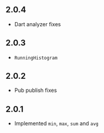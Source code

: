 ## 2.0.4

+ Dart analyzer fixes

## 2.0.3

+ `RunningHistogram`

## 2.0.2

+ Pub publish fixes

## 2.0.1

+ Implemented `min`, `max`, `sum` and `avg`
